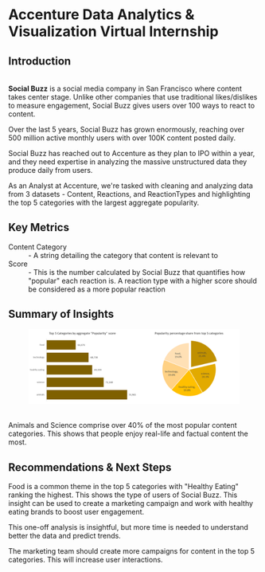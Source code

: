 <h1>Accenture Data Analytics & Visualization Virtual Internship</h1>

<h2>Introduction</h2>
<br>
<b>Social Buzz</b> is a social media company in San Francisco where content takes center stage. Unlike other companies that use traditional likes/dislikes to measure engagement, Social Buzz gives users over 100 ways to react to content. 

Over the last 5 years, Social Buzz has grown enormously, reaching over 500 million active monthly users with over 100K content posted daily. 

Social Buzz has reached out to Accenture as they plan to IPO within a year, and they need expertise in analyzing the massive unstructured data they produce daily from users.

As an Analyst at Accenture, we're tasked with cleaning and analyzing data from 3 datasets - Content, Reactions, and ReactionTypes and highlighting the top 5 categories with the largest aggregate popularity.
<br />

<h2>Key Metrics</h2>
 <dl>
  <dt>Content Category</dt>
  <dd>- A string detailing the category that content is relevant to</dd>
  <dt>Score</dt>
  <dd>- This is the number calculated by Social Buzz that quantifies how "popular" each reaction is. A reaction type with a higher score should be considered as a more popular reaction</dd>
</dl>

<h2>Summary of Insights</h2>
<figure>
  <img src="Files/charts_accenture.png" alt="Pie and Bar chart from data analysis" /> 
</figure>

<br>
Animals and Science comprise over 40% of the most popular content categories. This shows that people enjoy real-life and factual content the most.
<br/>

<h2>Recommendations & Next Steps</h2>

Food is a common theme in the top 5 categories with "Healthy Eating" ranking the highest. This shows the type of users of Social Buzz. This insight can be used to create a marketing campaign and work with healthy eating brands to boost user engagement. 

This one-off analysis is insightful, but more time is needed to understand better the data and predict trends.

The marketing team should create more campaigns for content in the top 5 categories. This will increase user interactions.
